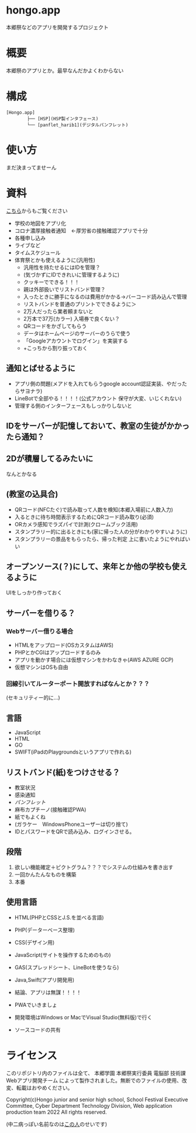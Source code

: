 # hongo.app
本郷祭などのアプリを開発するプロジェクト
# 概要
本郷祭のアプリとか。最早なんだかよくわからない
# 構成
```
[Hongo.app]
        ├── [HSP](HSP製インタフェース)
        └── [panflet_harib1](デジタルパンフレット)
```

# 使い方
まだ決まってませーん

# 資料
[こちら](https://1drv.ms/u/s!Aon8nRZeqfoukzWwV8x0jwOCffax?e=hWWfsY)からもご覧ください
- 学校の地図をアプリ化
- コロナ濃厚接触者通知　←厚労省の接触確認アプリで十分
- 各種申し込み
- ライブなど
- タイムスケジュール
- 体育祭とかも使えるように(汎用性)
	- 汎用性を持たせるにはIDを管理？
	- (気づかずにIDできれいに管理するように)
	- クッキーでできる！！！
	- 親は外部扱いでリストバンド管理？
	- 入ったときに勝手になるのは費用がかかる→バーコード読み込んで管理
	- リストバンドを普通のプリントでできるように＞
	- 2万人だったら業者頼まないと
	- 2万本で37万(カラー) 入場券で良くない？
	- QRコードをかざしてもらう
	- データはホームページのサーバーのうらで使う
	- 「Googleアカウントでログイン」を実装する
	- +こっちから割り振っておく
	
## 通知とばせるように
- アプリ側の問題(メアドを入れてもらうgoogle account認証実装、やだったらサヨナラ)
- LineBotで全部やる！！！！(公式アカウント 保守が大変、いじくれない)
- 管理する側のインターフェースもしっかりしないと

## IDをサーバーが記憶しておいて、教室の生徒がかかったら通知？

## 2Dが積層してるみたいに
なんとかなる

## (教室の込具合)
- QRコード(NFCたぐ)で読み取って人数を検知(本郷入場前に人数入力)
- 入るときに待ち時間表示するためにQRコード読み取り(必須)
- ORカメラ感知でラズパイで計測(クロームブック活用)
- スタンプラリー的に出るときにも(家に帰った人の分がわかりやすいように)
- スタンプラリーの景品をもらったら、帰った判定
上に書いたようにやればいい

## オープンソース(？)にして、来年とか他の学校も使えるように
UIをしっかり作っておく

## サーバーを借りる？
### Webサーバー借りる場合
- HTMLをアップロード(OSカスタムはAWS)
- PHPとかCGIはアップロードするのみ
- アプリを動かす場合には仮想マシンをかわなきゃ(AWS AZURE GCP)
- 仮想マシンはOSも自由
### 回線引いてルーターポート開放すればなんとか？？？
(セキュリティー的に…)
## 言語
- JavaScript
- HTML
- GO
- SWIFT(iPadのPlaygroundsというアプリで作れる)  

## リストバンド(紙)をつけさせる？ 
- 教室状況
- 感染通知
- *パンフレット*
- 麻布カプチーノ(接触確認PWA)
- 紙でもよくね
- (ガラケー　WindowsPhoneユーザーは切り捨て)
- IDとパスワードをQRで読み込み、ログインさせる。

## 段階
1. 欲しい機能確定＋ピクトグラム？？？でシステムの仕組みを書き出す
1. 一回かんたんなものを構築
1. 本番

## 使用言語
- HTML(PHPとCSSとJ.S.を並べる言語)
- PHP(データーベース整理)
- CSS(デザイン用)
- JavaScript(サイトを操作するためのもの)
- GAS(スプレッドシート、LineBotを使うなら)
- Java,Swift(アプリ開発用)

- 結論、アプリは無謀！！！！
- PWAでいきましょ
- 開発環境はWindows or MacでVisual Studio(無料版)で行く
- ソースコードの共有

# ライセンス
このリポジトリ内のファイルは全て、 本郷学園 本郷祭実行委員 電脳部 技術課 Webアプリ開発チーム によって製作されました。無断でのファイルの使用、改変、転載はおやめください。


Copyright(c)Hongo junior and senior high school, School Festival Executive Committee, Cyber Department Technology Division, Web application production team 2022 All rights reserved.


(中二病っぽい名前なのは[この人](https://github.com/DailyGeekTech)のせいです)
